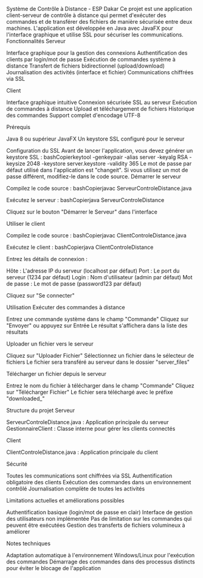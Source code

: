 Système de Contrôle à Distance - ESP Dakar
Ce projet est une application client-serveur de contrôle à distance qui permet d'exécuter des commandes et de transférer des fichiers de manière sécurisée entre deux machines. L'application est développée en Java avec JavaFX pour l'interface graphique et utilise SSL pour sécuriser les communications.
Fonctionnalités
Serveur

Interface graphique pour la gestion des connexions
Authentification des clients par login/mot de passe
Exécution de commandes système à distance
Transfert de fichiers bidirectionnel (upload/download)
Journalisation des activités (interface et fichier)
Communications chiffrées via SSL

Client

Interface graphique intuitive
Connexion sécurisée SSL au serveur
Exécution de commandes à distance
Upload et téléchargement de fichiers
Historique des commandes
Support complet d'encodage UTF-8

Prérequis

Java 8 ou supérieur
JavaFX
Un keystore SSL configuré pour le serveur

Configuration du SSL
Avant de lancer l'application, vous devez générer un keystore SSL :
bashCopierkeytool -genkeypair -alias server -keyalg RSA -keysize 2048 -keystore server.keystore -validity 365
Le mot de passe par défaut utilisé dans l'application est "changeit". Si vous utilisez un mot de passe différent, modifiez-le dans le code source.
Démarrer le serveur

Compilez le code source :
bashCopierjavac ServeurControleDistance.java

Exécutez le serveur :
bashCopierjava ServeurControleDistance

Cliquez sur le bouton "Démarrer le Serveur" dans l'interface

Utiliser le client

Compilez le code source :
bashCopierjavac ClientControleDistance.java

Exécutez le client :
bashCopierjava ClientControleDistance

Entrez les détails de connexion :

Hôte : L'adresse IP du serveur (localhost par défaut)
Port : Le port du serveur (1234 par défaut)
Login : Nom d'utilisateur (admin par défaut)
Mot de passe : Le mot de passe (password123 par défaut)


Cliquez sur "Se connecter"

Utilisation
Exécuter des commandes à distance

Entrez une commande système dans le champ "Commande"
Cliquez sur "Envoyer" ou appuyez sur Entrée
Le résultat s'affichera dans la liste des résultats

Uploader un fichier vers le serveur

Cliquez sur "Uploader Fichier"
Sélectionnez un fichier dans le sélecteur de fichiers
Le fichier sera transféré au serveur dans le dossier "server_files"

Télécharger un fichier depuis le serveur

Entrez le nom du fichier à télécharger dans le champ "Commande"
Cliquez sur "Télécharger Fichier"
Le fichier sera téléchargé avec le préfixe "downloaded_"

Structure du projet
Serveur

ServeurControleDistance.java : Application principale du serveur
GestionnaireClient : Classe interne pour gérer les clients connectés

Client

ClientControleDistance.java : Application principale du client

Sécurité

Toutes les communications sont chiffrées via SSL
Authentification obligatoire des clients
Exécution des commandes dans un environnement contrôlé
Journalisation complète de toutes les activités

Limitations actuelles et améliorations possibles

Authentification basique (login/mot de passe en clair)
Interface de gestion des utilisateurs non implémentée
Pas de limitation sur les commandes qui peuvent être exécutées
Gestion des transferts de fichiers volumineux à améliorer

Notes techniques

Adaptation automatique à l'environnement Windows/Linux pour l'exécution des commandes
Démarrage des commandes dans des processus distincts pour éviter le blocage de l'application